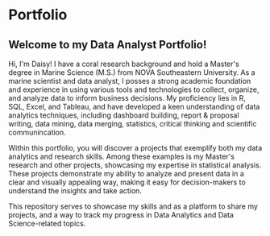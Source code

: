 # Portfolio
## Welcome to my Data Analyst Portfolio!

Hi, I'm Daisy! I have a coral research background and hold a Master's degree in Marine Science (M.S.) from NOVA Southeastern University.
As a  marine scientist and data analyst, I posses a strong academic foundation and experience in using various tools and technologies to collect, organize, and analyze data to inform business decisions. My proficiency lies in R, SQL, Excel, and Tableau, and have developed a keen understanding of data analytics techniques, including dashboard building, report & proposal writing, data mining, data merging, statistics, critical thinking and scientific communincation.

Within this portfolio, you will discover a projects that exemplify both my data analytics and research skills. Among these examples is my Master's research and other projects, showcasing my expertise in statistical analysis. These projects demonstrate my ability to analyze and present data in a clear and visually appealing way, making it easy for decision-makers to understand the insights and take action.

This repository serves to showcase my skills and as a platform to share my projects, and a way to track my progress in Data Analytics and Data Science-related topics.

